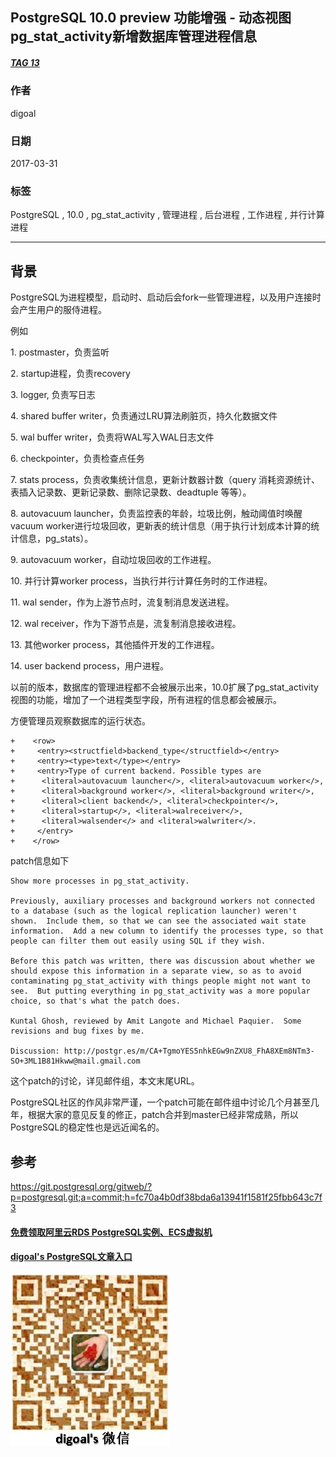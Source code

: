 ## PostgreSQL 10.0 preview 功能增强 - 动态视图pg_stat_activity新增数据库管理进程信息  
##### [TAG 13](../class/13.md)
                      
### 作者                         
digoal                 
                  
### 日期                                                                                     
2017-03-31                
                     
### 标签                  
PostgreSQL , 10.0 , pg_stat_activity , 管理进程 , 后台进程 , 工作进程 , 并行计算进程       
                                                                                        
----                                                                                  
                                                                                           
## 背景              
PostgreSQL为进程模型，启动时、启动后会fork一些管理进程，以及用户连接时会产生用户的服侍进程。  
  
例如  
  
1\. postmaster，负责监听  
  
2\. startup进程，负责recovery  
  
3\. logger, 负责写日志  
  
4\. shared buffer writer，负责通过LRU算法刷脏页，持久化数据文件  
  
5\. wal buffer writer，负责将WAL写入WAL日志文件  
  
6\. checkpointer，负责检查点任务  
  
7\. stats process，负责收集统计信息，更新计数器计数（query 消耗资源统计、表插入记录数、更新记录数、删除记录数、deadtuple 等等）。  
  
8\. autovacuum launcher，负责监控表的年龄，垃圾比例，触动阈值时唤醒vacuum worker进行垃圾回收，更新表的统计信息（用于执行计划成本计算的统计信息，pg_stats）。  
  
9\. autovacuum worker，自动垃圾回收的工作进程。  
  
10\. 并行计算worker process，当执行并行计算任务时的工作进程。  
  
11\. wal sender，作为上游节点时，流复制消息发送进程。  
  
12\. wal receiver，作为下游节点是，流复制消息接收进程。  
  
13\. 其他worker process，其他插件开发的工作进程。  
  
14\. user backend process，用户进程。  
  
以前的版本，数据库的管理进程都不会被展示出来，10.0扩展了pg_stat_activity视图的功能，增加了一个进程类型字段，所有进程的信息都会被展示。  
  
方便管理员观察数据库的运行状态。  
  
```  
+    <row>  
+     <entry><structfield>backend_type</structfield></entry>  
+     <entry><type>text</type></entry>  
+     <entry>Type of current backend. Possible types are   
+      <literal>autovacuum launcher</>, <literal>autovacuum worker</>,  
+      <literal>background worker</>, <literal>background writer</>,  
+      <literal>client backend</>, <literal>checkpointer</>,  
+      <literal>startup</>, <literal>walreceiver</>,  
+      <literal>walsender</> and <literal>walwriter</>.  
+     </entry>  
+    </row>  
```  
  
patch信息如下  
      
```      
Show more processes in pg_stat_activity.  
  
Previously, auxiliary processes and background workers not connected  
to a database (such as the logical replication launcher) weren't  
shown.  Include them, so that we can see the associated wait state  
information.  Add a new column to identify the processes type, so that  
people can filter them out easily using SQL if they wish.  
  
Before this patch was written, there was discussion about whether we  
should expose this information in a separate view, so as to avoid  
contaminating pg_stat_activity with things people might not want to  
see.  But putting everything in pg_stat_activity was a more popular  
choice, so that's what the patch does.  
  
Kuntal Ghosh, reviewed by Amit Langote and Michael Paquier.  Some  
revisions and bug fixes by me.  
  
Discussion: http://postgr.es/m/CA+TgmoYES5nhkEGw9nZXU8_FhA8XEm8NTm3-SO+3ML1B81Hkww@mail.gmail.com         
```      
    
这个patch的讨论，详见邮件组，本文末尾URL。    
     
PostgreSQL社区的作风非常严谨，一个patch可能在邮件组中讨论几个月甚至几年，根据大家的意见反复的修正，patch合并到master已经非常成熟，所以PostgreSQL的稳定性也是远近闻名的。             
     
## 参考              
https://git.postgresql.org/gitweb/?p=postgresql.git;a=commit;h=fc70a4b0df38bda6a13941f1581f25fbb643c7f3    
              
          
          
       
  
  
  
  
  
  
  
  
  
  
  
  
  
#### [免费领取阿里云RDS PostgreSQL实例、ECS虚拟机](https://free.aliyun.com/ "57258f76c37864c6e6d23383d05714ea")
  
  
#### [digoal's PostgreSQL文章入口](https://github.com/digoal/blog/blob/master/README.md "22709685feb7cab07d30f30387f0a9ae")
  
  
![digoal's weixin](../pic/digoal_weixin.jpg "f7ad92eeba24523fd47a6e1a0e691b59")
  
  
  
  
  
  
  
